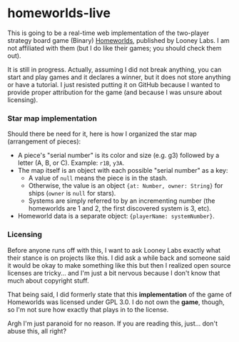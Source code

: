 # homeworlds-live

This is going to be a real-time web implementation of the two-player strategy board game (Binary) [Homeworlds](https://www.looneylabs.com/games/homeworlds), published by Looney Labs. I am not affiliated with them (but I do like their games; you should check them out).

It is still in progress. Actually, assuming I did not break anything, you can start and play games and it declares a winner, but it does not store anything or have a tutorial. I just resisted putting it on GitHub because I wanted to provide proper attribution for the game (and because I was unsure about licensing).

 

### Star map implementation
Should there be need for it, here is how I organized the star map (arrangement of pieces):
- A piece's "serial number" is its color and size (e.g. g3) followed by a letter (A, B, or C). Example: `r1B`, `y3A`.
- The map itself is an object with each possible "serial number" as a key:
	- A value of `null` means the piece is in the stash.
	- Otherwise, the value is an object `{at: Number, owner: String}` for ships (`owner` is `null` for stars).
	- Systems are simply referred to by an incrementing number (the homeworlds are 1 and 2, the first discovered system is 3, etc).
- Homeworld data is a separate object: `{playerName: systemNumber}`.

### Licensing
Before anyone runs off with this, I want to ask Looney Labs exactly what their stance is on projects like this. I did ask a while back and someone said it would be okay to make something like this but then I realized open source licenses are tricky... and I'm just a bit nervous because I don't know that much about copyright stuff.

That being said, I did formerly state that this **implementation** of the game of Homeworlds was licensed under GPL 3.0. I do not own the **game**, though, so I'm not sure how exactly that plays in to the license.

Argh I'm just paranoid for no reason. If you are reading this, just... don't abuse this, all right?
